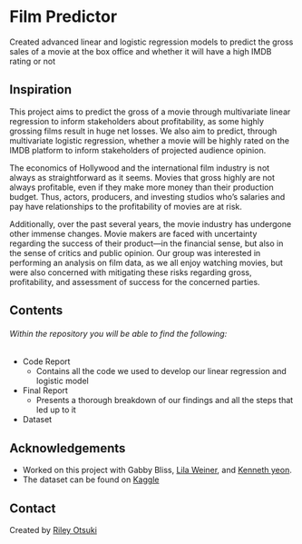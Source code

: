 # Film Predictor
 Created advanced linear and logistic regression models to predict the gross sales of a movie at the box office and whether it will have a high IMDB rating or not


## Inspiration
This project aims to predict the gross of a movie through multivariate linear regression to inform stakeholders about profitability, as some highly grossing films result in huge net losses. We also aim to predict, through multivariate logistic regression, whether a movie will be highly rated on the IMDB platform to inform stakeholders of projected audience opinion. 

The economics of Hollywood and the international film industry is not always as straightforward as it seems. Movies that gross highly are not always profitable, even if they make more money than their production budget. Thus, actors, producers, and investing studios who’s salaries and pay have relationships to the profitability of movies are at risk.

Additionally, over the past several years, the movie industry has undergone other immense changes. Movie makers are faced with uncertainty regarding the success of their product—in the financial sense, but also in the sense of critics and public opinion. Our group was interested in performing an analysis on film data, as we all enjoy watching movies, but were also concerned with mitigating these risks regarding gross, profitability, and assessment of success for the concerned parties.

## Contents
###### Within the repository you will be able to find the following:
- Code Report
  - Contains all the code we used to develop our linear regression and logistic model
- Final Report
  - Presents a thorough breakdown of our findings and all the steps that led up to it
- Dataset

## Acknowledgements
- Worked on this project with Gabby Bliss, [Lila Weiner](https://www.linkedin.com/in/lila-weiner-30512b25b/), and [Kenneth yeon](https://www.linkedin.com/in/kennethyeon/).
- The dataset can be found on [Kaggle](https://www.kaggle.com/datasets/carolzhangdc/imdb-5000-movie-dataset)

## Contact
Created by [Riley Otsuki](https://www.linkedin.com/in/rileyotsuki/)
